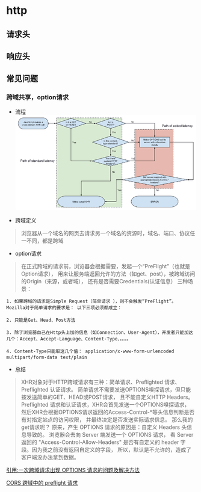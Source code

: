 # http

## 请求头

## 响应头

## 常见问题

### 跨域共享，option请求

- 流程
![圖片](./Flowchart_showing_Simple_and_Preflight_XHR_wps.png)

- 跨域定义

> 浏览器从一个域名的网页去请求另一个域名的资源时，域名、端口、协议任一不同，都是跨域

- option请求

> 在正式跨域的请求前，浏览器会根据需要，发起一个“PreFlight”（也就是Option请求），
> 用来让服务端返回允许的方法（如get、post），被跨域访问的Origin（来源，或者域），
> 还有是否需要Credentials(认证信息） 三种场景：

```
1. 如果跨域的请求是Simple Request（简单请求 ），则不会触发“PreFlight”。 Mozilla对于简单请求的要求是： 以下三项必须都成立：

2. 只能是Get、Head、Post方法

3. 除了浏览器自己在Http头上加的信息（如Connection、User-Agent），开发者只能加这几个：Accept、Accept-Language、Content-Type、。。。。

4. Content-Type只能取这几个值： application/x-www-form-urlencoded multipart/form-data text/plain
```

- 总结 

> XHR对象对于HTTP跨域请求有三种：简单请求、Preflighted 请求、Preflighted 认证请求。
> 简单请求不需要发送OPTIONS嗅探请求，但只能按发送简单的GET、HEAD或POST请求，
> 且不能自定义HTTP Headers。Preflighted 请求和认证请求，XHR会首先发送一个OPTIONS嗅探请求，
> 然后XHR会根据OPTIONS请求返回的Access-Control-*等头信息判断是否有对指定站点的访问权限，
> 并最终决定是否发送实际请求信息。 那么我的get请求呢？ 
> 原来，产生 OPTIONS 请求的原因是：自定义 Headers 头信息导致的。 
> 浏览器会去向 Server 端发送一个 OPTIONS 请求，
> 看 Server 返回的 "Access-Control-Allow-Headers" 
> 是否有自定义的 header 字段。因为我之前没有返回自定义的字段，
> 所以，默认是不允许的，造成了客户端没办法拿到数据。

[引用:一次跨域请求出现 OPTIONS 请求的问题及解决方法](https://www.cnblogs.com/xiaozengzeng/p/10852224.html)

[CORS 跨域中的 preflight 请求](https://blog.csdn.net/u012207345/article/details/81449683)